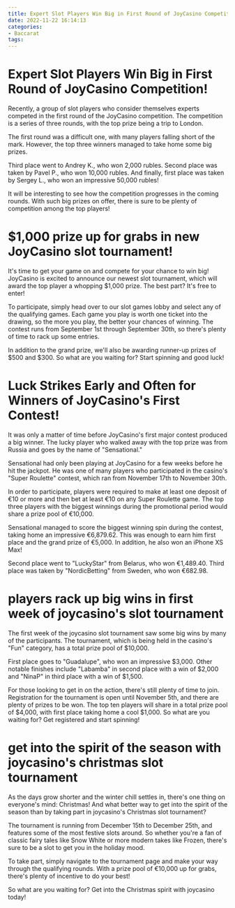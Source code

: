 ```yaml
---
title: Expert Slot Players Win Big in First Round of JoyCasino Competition!
date: 2022-11-22 16:14:13
categories:
- Baccarat
tags:
---
```



#  Expert Slot Players Win Big in First Round of JoyCasino Competition!

Recently, a group of slot players who consider themselves experts competed in the first round of the JoyCasino competition. The competition is a series of three rounds, with the top prize being a trip to London.

The first round was a difficult one, with many players falling short of the mark. However, the top three winners managed to take home some big prizes.

Third place went to Andrey K., who won 2,000 rubles. Second place was taken by Pavel P., who won 10,000 rubles. And finally, first place was taken by Sergey L., who won an impressive 50,000 rubles!

It will be interesting to see how the competition progresses in the coming rounds. With such big prizes on offer, there is sure to be plenty of competition among the top players!

#  $1,000 prize up for grabs in new JoyCasino slot tournament!

It's time to get your game on and compete for your chance to win big! JoyCasino is excited to announce our newest slot tournament, which will award the top player a whopping $1,000 prize. The best part? It's free to enter!

To participate, simply head over to our slot games lobby and select any of the qualifying games. Each game you play is worth one ticket into the drawing, so the more you play, the better your chances of winning. The contest runs from September 1st through September 30th, so there's plenty of time to rack up some entries.

In addition to the grand prize, we'll also be awarding runner-up prizes of $500 and $300. So what are you waiting for? Start spinning and good luck!

#  Luck Strikes Early and Often for Winners of JoyCasino's First Contest!

It was only a matter of time before JoyCasino's first major contest produced a big winner. The lucky player who walked away with the top prize was from Russia and goes by the name of "Sensational."

Sensational had only been playing at JoyCasino for a few weeks before he hit the jackpot. He was one of many players who participated in the casino's "Super Roulette" contest, which ran from November 17th to November 30th.

In order to participate, players were required to make at least one deposit of €10 or more and then bet at least €10 on any Super Roulette game. The top three players with the biggest winnings during the promotional period would share a prize pool of €10,000.

Sensational managed to score the biggest winning spin during the contest, taking home an impressive €6,879.62. This was enough to earn him first place and the grand prize of €5,000. In addition, he also won an iPhone XS Max!

Second place went to "LuckyStar" from Belarus, who won €1,489.40. Third place was taken by "NordicBetting" from Sweden, who won €682.98.

#  players rack up big wins in first week of joycasino's slot tournament 

The first week of the joycasino slot tournament saw some big wins by many of the participants. The tournament, which is being held in the casino's "Fun" category, has a total prize pool of $10,000.

First place goes to "Guadalupe", who won an impressive $3,000. Other notable finishes include "Labamba" in second place with a win of $2,000 and "NinaP" in third place with a win of $1,500.

For those looking to get in on the action, there's still plenty of time to join. Registration for the tournament is open until November 5th, and there are plenty of prizes to be won. The top ten players will share in a total prize pool of $4,000, with first place taking home a cool $1,000. So what are you waiting for? Get registered and start spinning!

#  get into the spirit of the season with joycasino's christmas slot tournament

As the days grow shorter and the winter chill settles in, there's one thing on everyone's mind: Christmas! And what better way to get into the spirit of the season than by taking part in joycasino's Christmas slot tournament?

The tournament is running from December 15th to December 25th, and features some of the most festive slots around. So whether you're a fan of classic fairy tales like Snow White or more modern takes like Frozen, there's sure to be a slot to get you in the holiday mood.

To take part, simply navigate to the tournament page and make your way through the qualifying rounds. With a prize pool of €10,000 up for grabs, there's plenty of incentive to do your best!

So what are you waiting for? Get into the Christmas spirit with joycasino today!